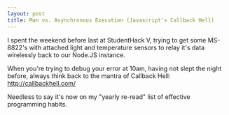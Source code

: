 ```yaml
---
layout: post
title: Man vs. Asynchronous Execution (Javascript's Callback Hell)
---
```


I spent the weekend before last at StudentHack V, trying to get some MS-8822's with attached light  and temperature sensors to relay it's data wirelessly back to our Node.JS instance.

When you're trying to debug your error at 10am, having not slept the night before, always think back to the mantra of Callback Hell:
http://callbackhell.com/

Needless to say it's now on my "yearly re-read" list of effective programming habits.